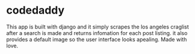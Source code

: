 # codedaddy

This app is built with django and it simply scrapes the los angeles craglist after a search is made and returns infomation for each post listing. it also provides a default image so the user interface looks apealing. Made with love.
